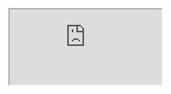 <html>
  <body>
<script type='text/javascript'>
	function initEmbeddedMessaging() {
		try {
			embeddedservice_bootstrap.settings.language = 'en_US'; // For example, enter 'en' or 'en-US'

			embeddedservice_bootstrap.init(
				'00D5h00000932o6',
				'MessageFlowDeployment',
				'https://forcecom146-dev-ed.develop.my.site.com/ESWMessageFlowDeployment1718028642963',
				{
					scrt2URL: 'https://forcecom146-dev-ed.develop.my.salesforce-scrt.com'
				}
			);
		} catch (err) {
			console.error('Error loading Embedded Messaging: ', err);
		}
	};
</script>
<script type='text/javascript' src='https://forcecom146-dev-ed.develop.my.site.com/ESWMessageFlowDeployment1718028642963/assets/js/bootstrap.min.js' onload='initEmbeddedMessaging()'></script>
<script src="test.js" type="module"></script>
 <iframe is="x-frame-bypass" src="https://forcecom146-dev-ed.develop.my.site.com"></iframe>
  </body>
</html>
